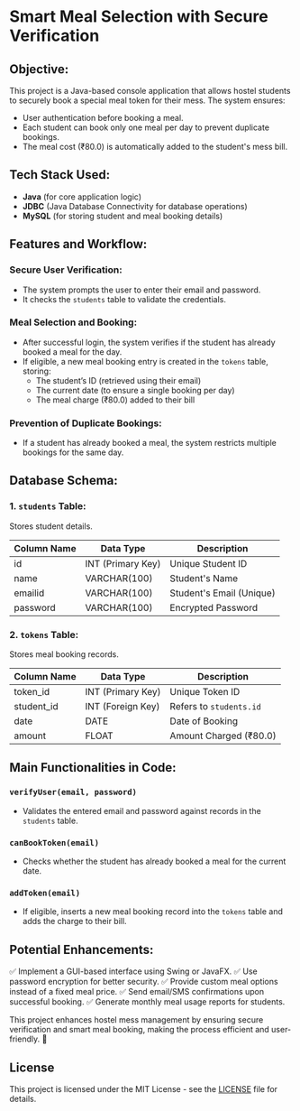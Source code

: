 # Smart Meal Selection with Secure Verification

## Objective:
This project is a Java-based console application that allows hostel students to securely book a special meal token for their mess. The system ensures:

- User authentication before booking a meal.
- Each student can book only one meal per day to prevent duplicate bookings.
- The meal cost (₹80.0) is automatically added to the student's mess bill.

## Tech Stack Used:
- **Java** (for core application logic)
- **JDBC** (Java Database Connectivity for database operations)
- **MySQL** (for storing student and meal booking details)

## Features and Workflow:
### Secure User Verification:
- The system prompts the user to enter their email and password.
- It checks the `students` table to validate the credentials.

### Meal Selection and Booking:
- After successful login, the system verifies if the student has already booked a meal for the day.
- If eligible, a new meal booking entry is created in the `tokens` table, storing:
  - The student’s ID (retrieved using their email)
  - The current date (to ensure a single booking per day)
  - The meal charge (₹80.0) added to their bill

### Prevention of Duplicate Bookings:
- If a student has already booked a meal, the system restricts multiple bookings for the same day.

## Database Schema:
### 1. `students` Table:
Stores student details.

| Column Name  | Data Type      | Description            |
|-------------|--------------|------------------------|
| id          | INT (Primary Key) | Unique Student ID    |
| name        | VARCHAR(100)  | Student's Name        |
| emailid     | VARCHAR(100)  | Student's Email (Unique) |
| password    | VARCHAR(100)  | Encrypted Password    |

### 2. `tokens` Table:
Stores meal booking records.

| Column Name | Data Type  | Description               |
|------------|----------|---------------------------|
| token_id   | INT (Primary Key) | Unique Token ID    |
| student_id | INT (Foreign Key) | Refers to `students.id` |
| date       | DATE     | Date of Booking          |
| amount     | FLOAT    | Amount Charged (₹80.0)   |

## Main Functionalities in Code:
### `verifyUser(email, password)`
- Validates the entered email and password against records in the `students` table.

### `canBookToken(email)`
- Checks whether the student has already booked a meal for the current date.

### `addToken(email)`
- If eligible, inserts a new meal booking record into the `tokens` table and adds the charge to their bill.

## Potential Enhancements:
✅ Implement a GUI-based interface using Swing or JavaFX.
✅ Use password encryption for better security.
✅ Provide custom meal options instead of a fixed meal price.
✅ Send email/SMS confirmations upon successful booking.
✅ Generate monthly meal usage reports for students.

This project enhances hostel mess management by ensuring secure verification and smart meal booking, making the process efficient and user-friendly. 🚀

## License
This project is licensed under the MIT License - see the [LICENSE](LICENSE) file for details.

